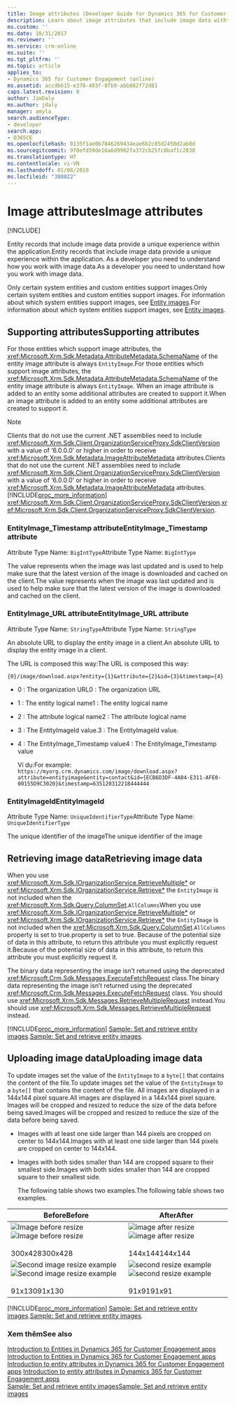 ```yaml
---
title: Image attributes (Developer Guide for Dynamics 365 for Customer Engagement apps) | MicrosoftDocs
description: Learn about image attributes that include image data witht in the application, and supporting attributes, Retrieving image data, and Uploading image data.
ms.custom: ''
ms.date: 10/31/2017
ms.reviewer: ''
ms.service: crm-online
ms.suite: ''
ms.tgt_pltfrm: ''
ms.topic: article
applies_to:
- Dynamics 365 for Customer Engagement (online)
ms.assetid: accdb615-e378-403f-8fb9-abb882f72d81
caps.latest.revision: 8
author: JimDaly
ms.author: jdaly
manager: amyla
search.audienceType:
- developer
search.app:
- D365CE
ms.openlocfilehash: 0135f1ae0b7846269434eae6b2c85d2450d2ab0d
ms.sourcegitcommit: 9f0efd59de16a6d9902fa372cb25fc0baf1c2838
ms.translationtype: HT
ms.contentlocale: vi-VN
ms.lasthandoff: 01/08/2019
ms.locfileid: "388022"
---
```

# <a name="image-attributes"></a><span data-ttu-id="4fd01-103">Image attributes</span><span class="sxs-lookup"><span data-stu-id="4fd01-103">Image attributes</span></span>

[!INCLUDE[](../includes/cc_applies_to_update_9_0_0.md)]

<span data-ttu-id="4fd01-104">Entity records that include image data provide a unique experience within the application.</span><span class="sxs-lookup"><span data-stu-id="4fd01-104">Entity records that include image data provide a unique experience within the application.</span></span> <span data-ttu-id="4fd01-105">As a developer you need to understand how you work with image data.</span><span class="sxs-lookup"><span data-stu-id="4fd01-105">As a developer you need to understand how you work with image data.</span></span>  
  
 <span data-ttu-id="4fd01-106">Only certain system entities and custom entities support images.</span><span class="sxs-lookup"><span data-stu-id="4fd01-106">Only certain system entities and custom entities support images.</span></span> <span data-ttu-id="4fd01-107">For information about which system entities support images, see [Entity images](introduction-entities.md#BKMK_EntityImages).</span><span class="sxs-lookup"><span data-stu-id="4fd01-107">For information about which system entities support images, see [Entity images](introduction-entities.md#BKMK_EntityImages).</span></span>  
  
<a name="BKMK_SupportingAttributes"></a>   
## <a name="supporting-attributes"></a><span data-ttu-id="4fd01-108">Supporting attributes</span><span class="sxs-lookup"><span data-stu-id="4fd01-108">Supporting attributes</span></span>  
 <span data-ttu-id="4fd01-109">For those entities which support image attributes, the <xref:Microsoft.Xrm.Sdk.Metadata.AttributeMetadata.SchemaName> of the entity image attribute is always `EntityImage`.</span><span class="sxs-lookup"><span data-stu-id="4fd01-109">For those entities which support image attributes, the <xref:Microsoft.Xrm.Sdk.Metadata.AttributeMetadata.SchemaName> of the entity image attribute is always `EntityImage`.</span></span> <span data-ttu-id="4fd01-110">When an image attribute is added to an entity some additional attributes are created to support it.</span><span class="sxs-lookup"><span data-stu-id="4fd01-110">When an image attribute is added to an entity some additional attributes are created to support it.</span></span>  
  
> [!NOTE]
>  <span data-ttu-id="4fd01-111">Clients that do not use the current .NET assemblies need to include <xref:Microsoft.Xrm.Sdk.Client.OrganizationServiceProxy.SdkClientVersion> with a value of ‘6.0.0.0’ or higher in order to receive <xref:Microsoft.Xrm.Sdk.Metadata.ImageAttributeMetadata> attributes.</span><span class="sxs-lookup"><span data-stu-id="4fd01-111">Clients that do not use the current .NET assemblies need to include <xref:Microsoft.Xrm.Sdk.Client.OrganizationServiceProxy.SdkClientVersion> with a value of ‘6.0.0.0’ or higher in order to receive <xref:Microsoft.Xrm.Sdk.Metadata.ImageAttributeMetadata> attributes.</span></span> [!INCLUDE[proc_more_information](../includes/proc-more-information.md)] <span data-ttu-id="4fd01-112"><xref:Microsoft.Xrm.Sdk.Client.OrganizationServiceProxy.SdkClientVersion>.</span><span class="sxs-lookup"><span data-stu-id="4fd01-112"><xref:Microsoft.Xrm.Sdk.Client.OrganizationServiceProxy.SdkClientVersion>.</span></span>  
  
### <a name="entityimagetimestamp-attribute"></a><span data-ttu-id="4fd01-113">EntityImage_Timestamp attribute</span><span class="sxs-lookup"><span data-stu-id="4fd01-113">EntityImage_Timestamp attribute</span></span>  
 <span data-ttu-id="4fd01-114">Attribute Type Name:  `BigIntType`</span><span class="sxs-lookup"><span data-stu-id="4fd01-114">Attribute Type Name:  `BigIntType`</span></span>  
  
 <span data-ttu-id="4fd01-115">The value represents when the image was last updated and is used to help make sure that the latest version of the image is downloaded and cached on the client.</span><span class="sxs-lookup"><span data-stu-id="4fd01-115">The value represents when the image was last updated and is used to help make sure that the latest version of the image is downloaded and cached on the client.</span></span>  
  
### <a name="entityimageurl-attribute"></a><span data-ttu-id="4fd01-116">EntityImage_URL attribute</span><span class="sxs-lookup"><span data-stu-id="4fd01-116">EntityImage_URL attribute</span></span>  
 <span data-ttu-id="4fd01-117">Attribute Type Name: `StringType`</span><span class="sxs-lookup"><span data-stu-id="4fd01-117">Attribute Type Name: `StringType`</span></span>  
  
 <span data-ttu-id="4fd01-118">An absolute URL to display the entity image in a client.</span><span class="sxs-lookup"><span data-stu-id="4fd01-118">An absolute URL to display the entity image in a client.</span></span>  
  
 <span data-ttu-id="4fd01-119">The URL is composed this way:</span><span class="sxs-lookup"><span data-stu-id="4fd01-119">The URL is composed this way:</span></span>  
  
```  
{0}/image/download.aspx?entity={1}&attribute={2}&id={3}&timestamp={4}
```  
  
- <span data-ttu-id="4fd01-120">0 : The organization URL</span><span class="sxs-lookup"><span data-stu-id="4fd01-120">0 : The organization URL</span></span>  
  
- <span data-ttu-id="4fd01-121">1 : The entity logical name</span><span class="sxs-lookup"><span data-stu-id="4fd01-121">1 : The entity logical name</span></span>  
  
- <span data-ttu-id="4fd01-122">2 : The attribute logical name</span><span class="sxs-lookup"><span data-stu-id="4fd01-122">2 : The attribute logical name</span></span>  
  
- <span data-ttu-id="4fd01-123">3 : The EntityImageId value.</span><span class="sxs-lookup"><span data-stu-id="4fd01-123">3 : The EntityImageId value.</span></span>  
  
- <span data-ttu-id="4fd01-124">4 : The EntityImage_Timestamp value</span><span class="sxs-lookup"><span data-stu-id="4fd01-124">4 : The EntityImage_Timestamp value</span></span>  
  
  <span data-ttu-id="4fd01-125">Ví dụ:</span><span class="sxs-lookup"><span data-stu-id="4fd01-125">For example:</span></span>   
  `https://myorg.crm.dynamics.com/image/download.aspx?attribute=entityimage&entity=contact&id={ECB6D3DF-4A04-E311-AFE0-00155D9C3020}&timestamp=635120312218444444`  
  
### <a name="entityimageid"></a><span data-ttu-id="4fd01-126">EntityImageId</span><span class="sxs-lookup"><span data-stu-id="4fd01-126">EntityImageId</span></span>  
 <span data-ttu-id="4fd01-127">Attribute Type Name: `UniqueIdentifierType`</span><span class="sxs-lookup"><span data-stu-id="4fd01-127">Attribute Type Name: `UniqueIdentifierType`</span></span>  
  
 <span data-ttu-id="4fd01-128">The unique identifier of the image</span><span class="sxs-lookup"><span data-stu-id="4fd01-128">The unique identifier of the image</span></span>  
  
<a name="BKMK_RetrievingImages"></a>   
## <a name="retrieving-image-data"></a><span data-ttu-id="4fd01-129">Retrieving image data</span><span class="sxs-lookup"><span data-stu-id="4fd01-129">Retrieving image data</span></span>  
 <span data-ttu-id="4fd01-130">When you use <xref:Microsoft.Xrm.Sdk.IOrganizationService.RetrieveMultiple*> or <xref:Microsoft.Xrm.Sdk.IOrganizationService.Retrieve*> the `EntityImage` is not included when the <xref:Microsoft.Xrm.Sdk.Query.ColumnSet>.`AllColumns`</span><span class="sxs-lookup"><span data-stu-id="4fd01-130">When you use <xref:Microsoft.Xrm.Sdk.IOrganizationService.RetrieveMultiple*> or <xref:Microsoft.Xrm.Sdk.IOrganizationService.Retrieve*> the `EntityImage` is not included when the <xref:Microsoft.Xrm.Sdk.Query.ColumnSet>.`AllColumns`</span></span> <span data-ttu-id="4fd01-131">property is set to true.</span><span class="sxs-lookup"><span data-stu-id="4fd01-131">property is set to true.</span></span> <span data-ttu-id="4fd01-132">Because of the potential size of data in this attribute, to return this attribute you must explicitly request it.</span><span class="sxs-lookup"><span data-stu-id="4fd01-132">Because of the potential size of data in this attribute, to return this attribute you must explicitly request it.</span></span>  
  
 <span data-ttu-id="4fd01-133">The binary data representing the image isn’t returned using the deprecated <xref:Microsoft.Crm.Sdk.Messages.ExecuteFetchRequest> class.</span><span class="sxs-lookup"><span data-stu-id="4fd01-133">The binary data representing the image isn’t returned using the deprecated <xref:Microsoft.Crm.Sdk.Messages.ExecuteFetchRequest> class.</span></span> <span data-ttu-id="4fd01-134">You should use <xref:Microsoft.Xrm.Sdk.Messages.RetrieveMultipleRequest> instead.</span><span class="sxs-lookup"><span data-stu-id="4fd01-134">You should use <xref:Microsoft.Xrm.Sdk.Messages.RetrieveMultipleRequest> instead.</span></span>  
  
 [!INCLUDE[proc_more_information](../includes/proc-more-information.md)] <span data-ttu-id="4fd01-135">[Sample: Set and retrieve entity images](sample-set-retrieve-entity-images.md).</span><span class="sxs-lookup"><span data-stu-id="4fd01-135">[Sample: Set and retrieve entity images](sample-set-retrieve-entity-images.md).</span></span>  
  
<a name="BKMK_UploadingImages"></a>   
## <a name="uploading-image-data"></a><span data-ttu-id="4fd01-136">Uploading image data</span><span class="sxs-lookup"><span data-stu-id="4fd01-136">Uploading image data</span></span>  
 <span data-ttu-id="4fd01-137">To update images set the value of the `EntityImage` to a `byte[]` that contains the content of the file.</span><span class="sxs-lookup"><span data-stu-id="4fd01-137">To update images set the value of the `EntityImage` to a `byte[]` that contains the content of the file.</span></span> <span data-ttu-id="4fd01-138">All images are displayed in a 144x144 pixel square.</span><span class="sxs-lookup"><span data-stu-id="4fd01-138">All images are displayed in a 144x144 pixel square.</span></span> <span data-ttu-id="4fd01-139">Images will be cropped and resized to reduce the size of the data before being saved.</span><span class="sxs-lookup"><span data-stu-id="4fd01-139">Images will be cropped and resized to reduce the size of the data before being saved.</span></span>  
  
- <span data-ttu-id="4fd01-140">Images with at least one side larger than 144 pixels are cropped on center to 144x144.</span><span class="sxs-lookup"><span data-stu-id="4fd01-140">Images with at least one side larger than 144 pixels are cropped on center to 144x144.</span></span>  
  
- <span data-ttu-id="4fd01-141">Images with both sides smaller than 144 are cropped square to their smallest side.</span><span class="sxs-lookup"><span data-stu-id="4fd01-141">Images with both sides smaller than 144 are cropped square to their smallest side.</span></span>  
  
  <span data-ttu-id="4fd01-142">The following table shows two examples.</span><span class="sxs-lookup"><span data-stu-id="4fd01-142">The following table shows two examples.</span></span>  
  
|<span data-ttu-id="4fd01-143">Before</span><span class="sxs-lookup"><span data-stu-id="4fd01-143">Before</span></span>|<span data-ttu-id="4fd01-144">After</span><span class="sxs-lookup"><span data-stu-id="4fd01-144">After</span></span>|  
|------------|-----------|  
|<span data-ttu-id="4fd01-145">![Image before resize](media/crm-itpro-cust-imagebeforeresize.png "Image before resize")</span><span class="sxs-lookup"><span data-stu-id="4fd01-145">![Image before resize](media/crm-itpro-cust-imagebeforeresize.png "Image before resize")</span></span><br /><br /> <span data-ttu-id="4fd01-146">300x428</span><span class="sxs-lookup"><span data-stu-id="4fd01-146">300x428</span></span>|<span data-ttu-id="4fd01-147">![image after resize](media/crm-itpro-cust-imageafterresize.jpg "image after resize")</span><span class="sxs-lookup"><span data-stu-id="4fd01-147">![image after resize](media/crm-itpro-cust-imageafterresize.jpg "image after resize")</span></span><br /><br /> <span data-ttu-id="4fd01-148">144x144</span><span class="sxs-lookup"><span data-stu-id="4fd01-148">144x144</span></span>|  
|<span data-ttu-id="4fd01-149">![Second image resize example](media/crm-itpro-cust-imagebeforeresizeexample2.png "Second image resize example")</span><span class="sxs-lookup"><span data-stu-id="4fd01-149">![Second image resize example](media/crm-itpro-cust-imagebeforeresizeexample2.png "Second image resize example")</span></span><br /><br /> <span data-ttu-id="4fd01-150">91x130</span><span class="sxs-lookup"><span data-stu-id="4fd01-150">91x130</span></span>|<span data-ttu-id="4fd01-151">![second resize example](media/crm-itpro-cust-imageafterresizeexample2.jpg "second resize example")</span><span class="sxs-lookup"><span data-stu-id="4fd01-151">![second resize example](media/crm-itpro-cust-imageafterresizeexample2.jpg "second resize example")</span></span><br /><br /> <span data-ttu-id="4fd01-152">91x91</span><span class="sxs-lookup"><span data-stu-id="4fd01-152">91x91</span></span>|  
  
 [!INCLUDE[proc_more_information](../includes/proc-more-information.md)] <span data-ttu-id="4fd01-153">[Sample: Set and retrieve entity images](sample-set-retrieve-entity-images.md).</span><span class="sxs-lookup"><span data-stu-id="4fd01-153">[Sample: Set and retrieve entity images](sample-set-retrieve-entity-images.md).</span></span>  
  
### <a name="see-also"></a><span data-ttu-id="4fd01-154">Xem thêm</span><span class="sxs-lookup"><span data-stu-id="4fd01-154">See also</span></span>  
 <span data-ttu-id="4fd01-155">[Introduction to Entities in Dynamics 365 for Customer Engagement apps](introduction-entities.md) </span><span class="sxs-lookup"><span data-stu-id="4fd01-155">[Introduction to Entities in Dynamics 365 for Customer Engagement apps](introduction-entities.md) </span></span>  
 <span data-ttu-id="4fd01-156">[Introduction to entity attributes in Dynamics 365 for Customer Engagement apps](introduction-entity-attributes.md) </span><span class="sxs-lookup"><span data-stu-id="4fd01-156">[Introduction to entity attributes in Dynamics 365 for Customer Engagement apps](introduction-entity-attributes.md) </span></span>  
 [<span data-ttu-id="4fd01-157">Sample: Set and retrieve entity images</span><span class="sxs-lookup"><span data-stu-id="4fd01-157">Sample: Set and retrieve entity images</span></span>](sample-set-retrieve-entity-images.md)
